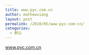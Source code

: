 ```yaml
---
title: www.pyc.com.cn
author: mathewxiang
layout: post
permalink: /2010/05/www-pyc-com-cn/
categories:
  - 默认
---
```

www.pyc.com.cn